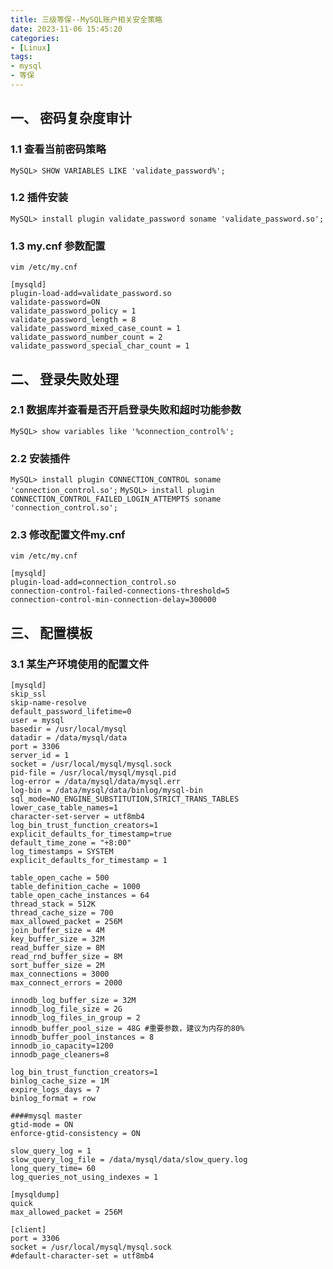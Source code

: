 ```yaml
---
title: 三级等保--MySQL账户相关安全策略
date: 2023-11-06 15:45:20
categories: 
- [Linux]
tags: 
- mysql
- 等保
---
```



## 一、 密码复杂度审计

### 1.1 查看当前密码策略

``` MySQL> SHOW VARIABLES LIKE 'validate_password%'; ```

### 1.2 插件安装

``` MySQL> install plugin validate_password soname 'validate_password.so'; ```


### 1.3 my.cnf 参数配置

``` vim /etc/my.cnf ```

``` shell
[mysqld]
plugin-load-add=validate_password.so
validate-password=ON
validate_password_policy = 1
validate_password_length = 8
validate_password_mixed_case_count = 1
validate_password_number_count = 2
validate_password_special_char_count = 1
```


## 二、 登录失败处理

### 2.1 数据库并查看是否开启登录失败和超时功能参数

``` MySQL> show variables like '%connection_control%'; ```


### 2.2 安装插件

``` MySQL> install plugin CONNECTION_CONTROL soname 'connection_control.so'; ```
``` MySQL> install plugin CONNECTION_CONTROL_FAILED_LOGIN_ATTEMPTS soname 'connection_control.so'; ```


### 2.3 修改配置文件my.cnf

``` vim /etc/my.cnf ```

``` shell
[mysqld]
plugin-load-add=connection_control.so
connection-control-failed-connections-threshold=5 
connection-control-min-connection-delay=300000
```




## 三、 配置模板

### 3.1 某生产环境使用的配置文件

``` shell
[mysqld]
skip_ssl
skip-name-resolve
default_password_lifetime=0
user = mysql
basedir = /usr/local/mysql
datadir = /data/mysql/data
port = 3306
server_id = 1
socket = /usr/local/mysql/mysql.sock
pid-file = /usr/local/mysql/mysql.pid
log-error = /data/mysql/data/mysql.err
log-bin = /data/mysql/data/binlog/mysql-bin
sql_mode=NO_ENGINE_SUBSTITUTION,STRICT_TRANS_TABLES
lower_case_table_names=1
character-set-server = utf8mb4
log_bin_trust_function_creators=1
explicit_defaults_for_timestamp=true
default_time_zone = "+8:00"
log_timestamps = SYSTEM
explicit_defaults_for_timestamp = 1

table_open_cache = 500
table_definition_cache = 1000
table_open_cache_instances = 64
thread_stack = 512K
thread_cache_size = 700
max_allowed_packet = 256M
join_buffer_size = 4M
key_buffer_size = 32M
read_buffer_size = 8M
read_rnd_buffer_size = 8M
sort_buffer_size = 2M
max_connections = 3000
max_connect_errors = 2000

innodb_log_buffer_size = 32M
innodb_log_file_size = 2G
innodb_log_files_in_group = 2
innodb_buffer_pool_size = 48G #重要参数，建议为内存的80%
innodb_buffer_pool_instances = 8
innodb_io_capacity=1200
innodb_page_cleaners=8

log_bin_trust_function_creators=1
binlog_cache_size = 1M
expire_logs_days = 7
binlog_format = row

####mysql master
gtid-mode = ON
enforce-gtid-consistency = ON

slow_query_log = 1
slow_query_log_file = /data/mysql/data/slow_query.log
long_query_time= 60
log_queries_not_using_indexes = 1

[mysqldump]
quick
max_allowed_packet = 256M

[client]
port = 3306
socket = /usr/local/mysql/mysql.sock
#default-character-set = utf8mb4
```
